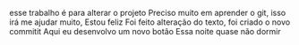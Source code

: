 esse trabalho é para alterar o projeto 
Preciso muito em aprender o git, isso irá me ajudar muito, Estou feliz
Foi feito alteração do texto, foi criado o novo commitit
Aqui eu desenvolvo um novo botão 
Essa noite quase não dormir 